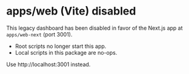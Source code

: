# apps/web (Vite) disabled

This legacy dashboard has been disabled in favor of the Next.js app at `apps/web-next` (port 3001).

- Root scripts no longer start this app.
- Local scripts in this package are no-ops.

Use http://localhost:3001 instead.
